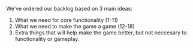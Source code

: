 We've ordered our backlog based on 3 main ideas:<br>
1. What we need for core functionality (1-11)<br>
2. What we need to make the game a game (12-18)<br>
3. Extra things that will help make the game better, but not neccesary to functionality or gameplay.
